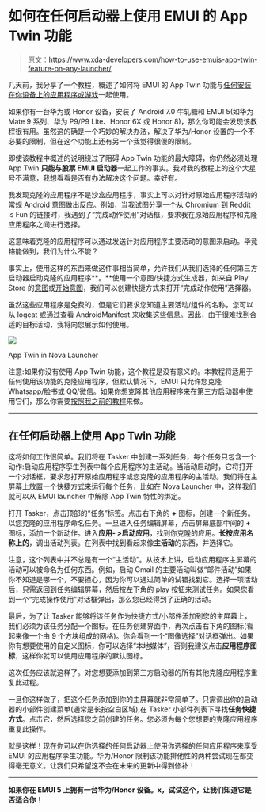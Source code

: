 # 如何在任何启动器上使用 EMUI 的 App Twin 功能

> 原文：<https://www.xda-developers.com/how-to-use-emuis-app-twin-feature-on-any-launcher/>

几天前，我分享了一个教程，概述了如何将 EMUI 的 App Twin 功能与[任何安装在你设备上的应用程序或游戏](https://www.xda-developers.com/how-to-clone-any-application-with-emuis-app-twin-feature-no-root/)一起使用。

如果你有一台华为或 Honor 设备，安装了 Android 7.0 牛轧糖和 EMUI 5(如华为 Mate 9 系列、华为 P9/P9 Lite、Honor 6X 或 Honor 8)，那么你可能会发现该教程很有用。虽然这的确是一个巧妙的解决办法，解决了华为/Honor 设置的一个不必要的限制，但在这个功能上还有另一个我觉得很傻的限制。

即使该教程中概述的说明绕过了阻碍 App Twin 功能的最大障碍，你仍然必须处理 App Twin **只能与股票 EMUI 启动器**一起工作的事实。我对我的教程上的这个大星号不满意，我想看看是否有办法解决这个问题。幸好有。

我发现克隆的应用程序不是沙盒应用程序，事实上可以对针对原始应用程序活动的常规 Android 意图做出反应。例如，当我试图分享一个从 Chromium 到 Reddit is Fun 的链接时，我遇到了“完成动作使用”对话框，要求我在原始应用程序和克隆应用程序之间进行选择。

这意味着克隆的应用程序可以通过发送针对应用程序主要活动的意图来启动。毕竟铬能做到，我们为什么不能？

事实上，使用这样的东西来做这件事相当简单，允许我们从我们选择的任何第三方启动器启动克隆的应用程序**。**使用一个意图/快捷方式生成器，如来自 Play Store 的[意图](https://play.google.com/store/apps/details?id=krow.dev.scheme)或[开始意图](https://play.google.com/store/apps/details?id=com.parthpanchamia.startintent)，我们可以创建快捷方式来打开“完成动作使用”选择器。

虽然这些应用程序是免费的，但是它们要求您知道主要活动/组件的名称，您可以从 logcat 或通过查看 AndroidManifest 来收集这些信息。因此，由于很难找到合适的目标活动，我将向您展示如何使用。

 <picture>![](img/0f4fba9545a38da99eb28e321d2f966a.png)</picture> 

App Twin in Nova Launcher

注意:如果你没有使用 App Twin 功能，这个教程是没有意义的。本教程将适用于任何使用该功能的克隆应用程序，但默认情况下，EMUI 只允许您克隆 Whatsapp/脸书或 QQ/微信。如果你想克隆其他应用程序来在第三方启动器中使用它们，那么你需要[按照我之前的教程](https://www.xda-developers.com/how-to-clone-any-application-with-emuis-app-twin-feature-no-root/)来做。

* * *

## 在任何启动器上使用 App Twin 功能

这将如何工作很简单。我们将在 Tasker 中创建一系列任务，每个任务只包含一个动作:启动应用程序孪生列表中每个应用程序的主活动。当活动启动时，它将打开一个对话框，要求您打开原始应用程序或您克隆的应用程序的主活动。我们将在主屏幕上放置一个快捷方式来运行每个任务，比如在 Nova Launcher 中，这样我们就可以从 EMUI launcher 中解除 App Twin 特性的绑定。

打开 Tasker，点击顶部的“任务”标签。点击右下角的 **+** 图标，创建一个新任务。以您克隆的应用程序命名任务。一旦进入任务编辑屏幕，点击屏幕底部中间的 **+** 图标，添加一个新动作。进入**应用- >启动应用**，找到你克隆的应用。**长按应用名称上的**，调出活动列表。在列表中找到看起来像**主活动**的东西，并选择它。

注意，这个列表中并不总是有一个“主活动”。从技术上讲，启动应用程序主屏幕的活动可以被命名为任何东西。例如，启动 Gmail 的主要活动叫做“邮件活动”如果你不知道是哪一个，不要担心，因为你可以通过简单的试错找到它。选择一项活动后，只需返回到任务编辑屏幕，然后按左下角的 play 按钮来测试任务。如果您看到一个“完成操作使用”对话框弹出，那么您已经得到了正确的活动。

最后，为了让 Tasker 能够将该任务作为快捷方式/小部件添加到您的主屏幕上，我们必须为该任务分配一个图标。在任务创建界面中，再次点击右下角的图标(看起来像一个由 9 个方块组成的网格)。你会看到一个“图像选择”对话框弹出。如果你有想要使用的自定义图标，你可以选择“本地媒体”，否则我建议点击**应用程序图标**，这样你就可以使用应用程序的默认图标。

这次任务应该就这样了。对您想要添加到第三方启动器的所有其他克隆应用程序重复此过程。

一旦你这样做了，把这个任务添加到你的主屏幕就非常简单了。只需调出你的启动器的小部件创建菜单(通常是长按空白区域),在 Tasker 小部件列表下寻找**任务快捷方式**。点击它，然后选择您之前创建的任务。您必须为每个您想要的克隆应用程序重复此操作。

就是这样！现在你可以在你选择的任何启动器上使用你选择的任何应用程序来享受 EMUI 的应用程序孪生功能。华为/Honor 限制该功能排他性的两种尝试现在都变得毫无意义。让我们只希望这不会在未来的更新中得到修补！

* * *

**如果你在 EMUI 5 上拥有一台华为/Honor 设备。x，试试这个，让我们知道它是否适合你！**